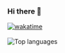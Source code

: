 ### Hi there 👋

[![wakatime](https://wakatime.com/badge/user/368879df-dc38-4b1a-86c4-8a2054a0e074.svg?style=flat)](https://wakatime.com/@368879df-dc38-4b1a-86c4-8a2054a0e074)
<br><br>
![Top languages](https://github-readme-stats.vercel.app/api/top-langs/?username=kano-o&count_private=true&title_color=77bdfb&icon_color=77bdfb&text_color=77bdfb&bg_color=0d1117&langs_count=6&layout=compact)
